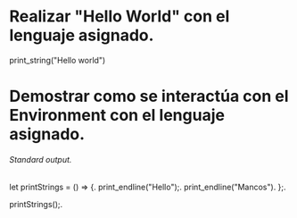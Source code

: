 
# Realizar "Hello World" con el lenguaje asignado. 

print_string("Hello world")


# Demostrar como se interactúa con el Environment con el lenguaje asignado. 

###### Standard output.
let printStrings = () => {.
print_endline("Hello");.
print_endline("Mancos").
};.

printStrings();.
